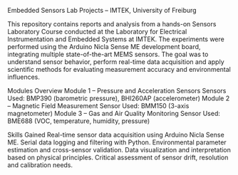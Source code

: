 Embedded Sensors Lab Projects – IMTEK, University of Freiburg

This repository contains reports and analysis from a hands-on Sensors Laboratory Course conducted at the Laboratory for Electrical Instrumentation and Embedded Systems at IMTEK. 
The experiments were performed using the Arduino Nicla Sense ME development board, integrating multiple state-of-the-art MEMS sensors. 
The goal was to understand sensor behavior, perform real-time data acquisition and apply scientific methods for evaluating measurement accuracy and environmental influences.

Modules Overview
Module 1 – Pressure and Acceleration Sensors
Sensors Used: BMP390 (barometric pressure), BHI260AP (accelerometer)
Module 2 – Magnetic Field Measurement
Sensor Used: BMM150 (3-axis magnetometer)
Module 3 – Gas and Air Quality Monitoring
Sensor Used: BME688 (VOC, temperature, humidity, pressure)

Skills Gained
Real-time sensor data acquisition using Arduino Nicla Sense ME.
Serial data logging and filtering with Python.
Environmental parameter estimation and cross-sensor validation.
Data visualization and interpretation based on physical principles.
Critical assessment of sensor drift, resolution and calibration needs.
